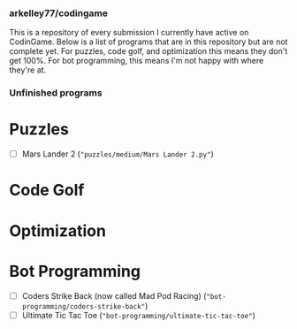 ### arkelley77/codingame
This is a repository of every submission I currently have active on CodinGame.
Below is a list of programs that are in this repository but are not complete yet.
For puzzles, code golf, and optimization this means they don't get 100%.
For bot programming, this means I'm not happy with where they're at.

### Unfinished programs

# Puzzles
- [ ] Mars Lander 2 (`"puzzles/medium/Mars Lander 2.py"`)

# Code Golf


# Optimization


# Bot Programming
- [ ] Coders Strike Back (now called Mad Pod Racing) (`"bot-programming/coders-strike-back"`)
- [ ] Ultimate Tic Tac Toe (`"bot-programming/ultimate-tic-tac-toe"`)
